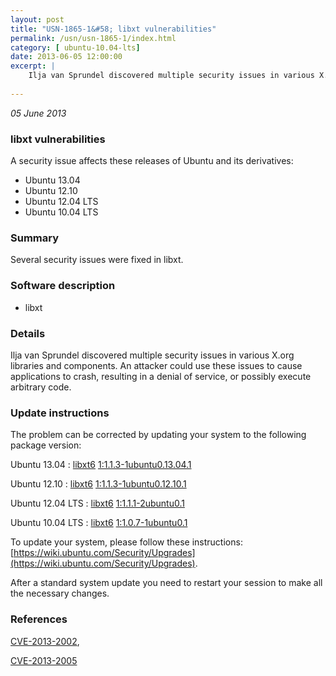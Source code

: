 ```yaml
---
layout: post
title: "USN-1865-1&#58; libxt vulnerabilities"
permalink: /usn/usn-1865-1/index.html
category: [ ubuntu-10.04-lts]
date: 2013-06-05 12:00:00
excerpt: |
    Ilja van Sprundel discovered multiple security issues in various X.org libraries and components. An attacker could use these issues to cause applications to crash, resulting in a denial of service, or possibly execute arbitrary code. 
    
--- 
```

 
 

*05 June 2013*

### libxt vulnerabilities

A security issue affects these releases of Ubuntu and its derivatives:

* Ubuntu 13.04
* Ubuntu 12.10
* Ubuntu 12.04 LTS
* Ubuntu 10.04 LTS

### Summary

Several security issues were fixed in libxt. 

### Software description

* libxt 

### Details

Ilja van Sprundel discovered multiple security issues in various X.org libraries and components. An attacker could use these issues to cause applications to crash, resulting in a denial of service, or possibly execute arbitrary code. 

### Update instructions

The problem can be corrected by updating your system to the following package version:

Ubuntu 13.04
 : [libxt6](https://launchpad.net/ubuntu/+source/libxt) <span> [1:1.1.3-1ubuntu0.13.04.1](https://launchpad.net/ubuntu/+source/libxt/1:1.1.3-1ubuntu0.13.04.1) </span> 

Ubuntu 12.10
 : [libxt6](https://launchpad.net/ubuntu/+source/libxt) <span> [1:1.1.3-1ubuntu0.12.10.1](https://launchpad.net/ubuntu/+source/libxt/1:1.1.3-1ubuntu0.12.10.1) </span> 

Ubuntu 12.04 LTS
 : [libxt6](https://launchpad.net/ubuntu/+source/libxt) <span> [1:1.1.1-2ubuntu0.1](https://launchpad.net/ubuntu/+source/libxt/1:1.1.1-2ubuntu0.1) </span> 

Ubuntu 10.04 LTS
 : [libxt6](https://launchpad.net/ubuntu/+source/libxt) <span> [1:1.0.7-1ubuntu0.1](https://launchpad.net/ubuntu/+source/libxt/1:1.0.7-1ubuntu0.1) </span> 

To update your system, please follow these instructions: [https://wiki.ubuntu.com/Security/Upgrades](https://wiki.ubuntu.com/Security/Upgrades).

After a standard system update you need to restart your session to make all the necessary changes. 

### References

 
 [CVE-2013-2002](http://people.ubuntu.com/~ubuntu-security/cve/CVE-2013-2002), 

 [CVE-2013-2005](http://people.ubuntu.com/~ubuntu-security/cve/CVE-2013-2005)
 

